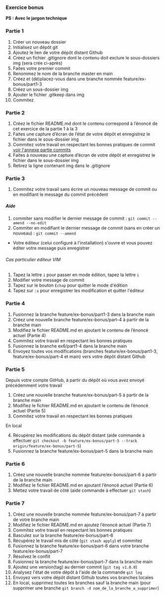 ### Exercice bonus

**PS : Avec le jargon technique**

### Partie 1

1. Créer un nouveau dossier
2. Initialisez un dépôt git
3. Ajoutez le lien de votre dépôt distant Github
4. Créez un fichier .gitignore dont le contenu doit exclure le sous-dossiers img (sera crée ci-après)
5. Faites votre premier commit
6. Renommez le nom de la branche master en main 
7. Créez et (dé)placez-vous dans une branche nommée feature/ex-bonus/part1-3
8. Créez un sous-dossier img
9. Ajouter le fichier .gitkeep dans img
10. Commitez

### Partie 2

1. Créez le fichier README.md dont le contenu correspond à l’énoncé de cet exercice de la partie 1 à la 3
2. Faites une capture d’écran de l’état de votre dépôt et enregistrez le fichier dans le sous-dossier img
3. Commitez votre travail en respectant les bonnes pratiques de commit [voir l'annexe partie commits](./../annexe.md) 
4. Faites à nouveau une capture d’écran de votre dépôt et enregistrez le fichier dans le sous-dossier img
5. Retirez la ligne contenant img dans le .gitignore

### Partie 3

1. Commitez votre travail sans écrire un nouveau message de commit ou en modifiant le message du commit précédent

##### Aide

1. commiter sans modifier le dernier message de commit : `git commit --amend --no-edit`
2. Commiter en modifiant le dernier message de commit (sans en créer un nouveau) : `git commit --amend`
- Votre éditeur (celui configuré à l'installation) s'ouvre et vous pouvez éditer votre message puis enregistrer
###### Cas particulier éditeur VIM

1. Tapez la lettre `i` pour passer en mode édition, tapez la lettre `i`
2. Modifier votre message de commit
3. Tapez sur le bouton `Echap` pour quitter le mode d'édition
4. Tapez sur `:x` pour enregistrer les modification et quitter l'éditeur

### Partie 4

1. Fusionnez la branche feature/ex-bonus/part1-3 dans la branche main
2. Créez une nouvelle branche feature/ex-bonus/part-4 à partir de la branche main
3. Modifiez le fichier README.md en ajoutant le contenu de l’énoncé actuel (Partie 4)
4. Commitez votre travail en respectant les bonnes pratiques
5. Fusionnez la branche ex6/part1-4 dans la branche main
6. Envoyez toutes vos modifications (branches feature/ex-bonus/part1-3, feature/ex-bonus/part-4 et main) vers votre dépôt distant Github


### Partie 5

Depuis votre compte GitHub, à partir du dépôt où vous avez envoyé précédemment votre travail
1. Créez une nouvelle branche feature/ex-bonus/part-5 à partir de la branche main
2. Modifiez le fichier README.md en ajoutant le contenu de l’énoncé actuel (Partie 5)
3. Commitez votre travail en respectant les bonnes pratiques

En local

4. Récupérez les modifications du dépôt distant (aide commande à effectuer `git checkout -b feature/ex-bonus/part-5 --track origin/feature/ex-bonus/part-5`)
5. Fusionnez la branche feature/ex-bonus/part-5 dans la branche main

### Partie 6

1. Créez une nouvelle branche nommée feature/ex-bonus/part-6 à partir de la branche main
2. Modifiez le fichier README.md en ajoutant l’énoncé actuel (Partie 6)
3. Mettez votre travail de côté (aide commande à effectuer `git stash`)

### Partie 7

1. Créez une nouvelle branche nommée feature/ex-bonus/part-7 à partir de votre branche main
2. Modifiez le fichier README.md en ajoutez l’énoncé actuel (Partie 7)
3. Commitez votre travail en respectant les bonnes pratiques
4. Basculez sur la branche feature/ex-bonus/part-6
5. Récupérez le travail mis de côté (`git stash apply`) et commitez
6. Fusionnez la branche feature/ex-bonus/part-6 dans votre branche feature/ex-bonus/part-7
7. Résolvez le conflit
8. Fusionnez la branche feature/ex-bonus/part-7 dans la branche main
9. Ajoutez une version(tag) au dernier commit (`git tag v1.0.0`)
10. Analysez l'état de votre dépôt à l'aide de la commande `git log`
11. Envoyez vers votre dépôt distant Github toutes vos branches locales
12. En local, supprimez toutes les branches sauf la branche main (pour supprimer une branche `git branch -d nom_de_la_branche_a_supprimer`)